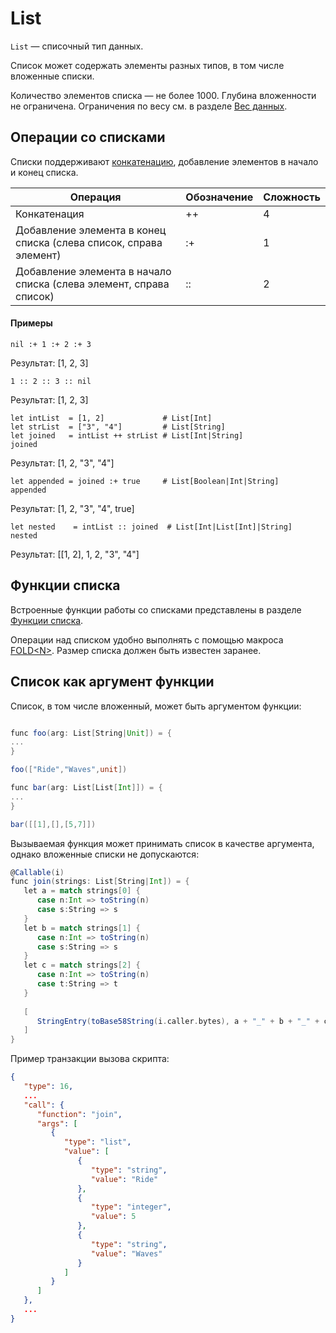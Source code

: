 # List

`List` — списочный тип данных.

Список может содержать элементы разных типов, в том числе вложенные списки.

Количество элементов списка — не более 1000. Глубина вложенности не ограничена. Ограничения по весу см. в разделе [Вес данных](/ru/ride/limits/weight).

## Операции со списками

Списки поддерживают [конкатенацию](https://ru.wikipedia.org/wiki/Конкатенация), добавление элементов в начало и конец списка.

| Операция | Обозначение | Сложность |
|---|---|---|
| Конкатенация  | ++  | 4 |
| Добавление элемента в конец списка (слева список, справа элемент) | :+ | 1 |
| Добавление элемента в начало списка (слева элемент, справа список) | :: | 2 |

#### Примеры

```ride
nil :+ 1 :+ 2 :+ 3
```

Результат: [1, 2, 3]

```ride
1 :: 2 :: 3 :: nil
```

Результат: [1, 2, 3]

```ride
let intList  = [1, 2]             # List[Int]
let strList  = ["3", "4"]         # List[String]
let joined   = intList ++ strList # List[Int|String]
joined
```

Результат: [1, 2, "3", "4"]

```ride
let appended = joined :+ true     # List[Boolean|Int|String]
appended
```

Результат: [1, 2, "3", "4", true]

```ride
let nested    = intList :: joined  # List[Int|List[Int]|String]
nested
```

Результат: [[1, 2], 1, 2, "3", "4"]

## Функции списка

Встроенные функции работы со списками представлены в разделе [Функции списка](/ru/ride/functions/built-in-functions/list-functions).

Операции над списком удобно выполнять с помощью макроса [FOLD&lt;N&gt;](/ru/ride/fold-macro). Размер списка должен быть известен заранее.

## Список как аргумент функции

Список, в том числе вложенный, может быть аргументом функции:

```scala

func foo(arg: List[String|Unit]) = {
...
}

foo(["Ride","Waves",unit])
```

```scala
func bar(arg: List[List[Int]]) = {
...
}

bar([[1],[],[5,7]])
```

Вызываемая функция может принимать список в качестве аргумента, однако вложенные списки не допускаются:

```scala
@Callable(i)
func join(strings: List[String|Int]) = {
   let a = match strings[0] {
      case n:Int => toString(n)
      case s:String => s
   }
   let b = match strings[1] {
      case n:Int => toString(n)
      case s:String => s
   }
   let c = match strings[2] {
      case n:Int => toString(n)
      case t:String => t
   }
 
   [
      StringEntry(toBase58String(i.caller.bytes), a + "_" + b + "_" + c)
   ]
}
```

Пример транзакции вызова скрипта:

```json
{
   "type": 16,
   ...
   "call": {
      "function": "join",
      "args": [
         {
            "type": "list",
            "value": [
               {
                  "type": "string",
                  "value": "Ride"
               },
               {
                  "type": "integer",
                  "value": 5
               },
               {
                  "type": "string",
                  "value": "Waves"
               }
            ]
         }
      ]
   },
   ...
}
```
